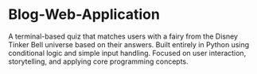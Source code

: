 # Blog-Web-Application
A terminal-based quiz that matches users with a fairy from the Disney Tinker Bell universe based on their answers. Built entirely in Python using conditional logic and simple input handling. Focused on user interaction, storytelling, and applying core programming concepts.
